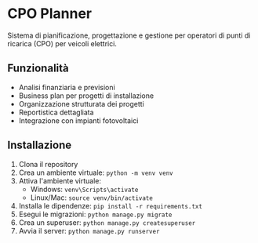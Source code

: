 # CPO Planner 
 
Sistema di pianificazione, progettazione e gestione per operatori di punti di ricarica (CPO) per veicoli elettrici. 
 
## Funzionalità 
 
- Analisi finanziaria e previsioni 
- Business plan per progetti di installazione 
- Organizzazione strutturata dei progetti 
- Reportistica dettagliata 
- Integrazione con impianti fotovoltaici 
 
## Installazione 
 
1. Clona il repository 
2. Crea un ambiente virtuale: `python -m venv venv` 
3. Attiva l'ambiente virtuale: 
   - Windows: `venv\Scripts\activate` 
   - Linux/Mac: `source venv/bin/activate` 
4. Installa le dipendenze: `pip install -r requirements.txt` 
5. Esegui le migrazioni: `python manage.py migrate` 
6. Crea un superuser: `python manage.py createsuperuser` 
7. Avvia il server: `python manage.py runserver` 
